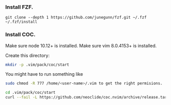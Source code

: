 ### Install FZF.
```
git clone --depth 1 https://github.com/junegunn/fzf.git ~/.fzf
~/.fzf/install
```

### Install COC.
Make sure node 10.12+ is installed.
Make sure vim 8.0.4153+ is installed.

Create this directory:
```bash
mkdir -p .vim/pack/coc/start
```

You might have to run something like
```bash
sudo chmod -R 777 /home/<user-name>/.vim to get the right permisions.
```

```bash
cd .vim/pack/coc/start
curl --fail -L https://github.com/neoclide/coc.nvim/archive/release.tar.gz|tar xzfv -
```
